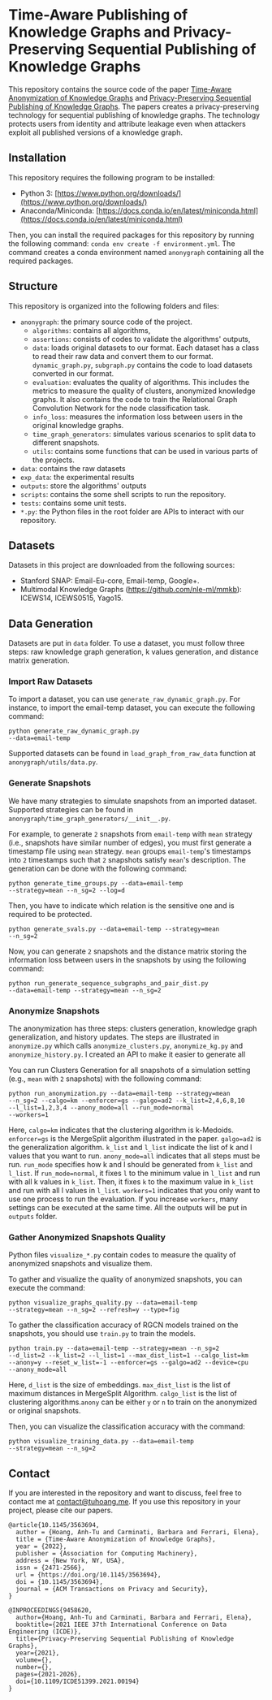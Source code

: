 # Time-Aware Publishing of Knowledge Graphs and Privacy-Preserving Sequential Publishing of Knowledge Graphs
This repository contains the source code of the paper [Time-Aware Anonymization of Knowledge Graphs](https://dl.acm.org/doi/10.1145/3563694) and [Privacy-Preserving Sequential Publishing of Knowledge Graphs](https://ieeexplore.ieee.org/document/9458620). The papers creates a privacy-preserving technology for sequential publishing of knowledge graphs. The technology protects users from identity and attribute leakage even when attackers exploit all published versions of a knowledge graph.

## Installation
This repository requires the following program to be installed:
- Python 3: [https://www.python.org/downloads/](https://www.python.org/downloads/)
- Anaconda/Miniconda: [https://docs.conda.io/en/latest/miniconda.html](https://docs.conda.io/en/latest/miniconda.html)

Then, you can install the required packages for this repository by running the following command: `conda env create -f environment.yml`. The command creates a conda environment named `anonygraph` containing all the required packages.

## Structure
This repository is organized into the following folders and files:
- `anonygraph`: the primary source code of the project.
  - `algorithms`: contains all algorithms,
  - `assertions`: consists of codes to validate the algorithms' outputs,
  - `data`: loads original datasets to our format. Each dataset has a class to read their raw data and convert them to our format. `dynamic_graph.py`, `subgraph.py` contains the code to load datasets converted in our format.
  - `evaluation`: evaluates the quality of algorithms. This includes the metrics to measure the quality of clusters, anonymized knowledge graphs. It also contains the code to train the Relational Graph Convolution Network for the node classification task.
  - `info_loss`: measures the information loss between users in the original knowledge graphs.
  - `time_graph_generators`: simulates various scenarios to split data to different snapshots.
  - `utils`: contains some functions that can be used in various parts of the projects.
- `data`: contains the raw datasets
- `exp_data`: the experimental results
- `outputs`: store the algorithms' outputs
- `scripts`: contains the some shell scripts to run the repository.
- `tests`: contains some unit tests.
- `*.py`: the Python files in the root folder are APIs to interact with our repository.
## Datasets
Datasets in this project are downloaded from the following sources:
 - Stanford SNAP: Email-Eu-core, Email-temp, Google+.
 - Multimodal Knowledge Graphs (https://github.com/nle-ml/mmkb): ICEWS14, ICEWS0515, Yago15.


## Data Generation
Datasets are put in `data` folder. To use a dataset, you must follow three steps: raw knowledge graph generation, k values generation, and distance matrix generation.

### Import Raw Datasets
To import a dataset, you can use `generate_raw_dynamic_graph.py`. For instance, to import the email-temp dataset, you can execute the following command:

<code>python generate_raw_dynamic_graph.py --data=email-temp</code>

Supported datasets can be found in `load_graph_from_raw_data` function at `anonygraph/utils/data.py`.

### Generate Snapshots
We have many strategies to simulate snapshots from an imported dataset. Supported strategies can be found in `anonygraph/time_graph_generators/__init__.py`.

For example, to generate `2` snapshots from `email-temp` with `mean` strategy (i.e., snapshots have similar number of edges), you must first generate a timestamp file using `mean` strategy. `mean` groups `email-temp`'s timestamps into `2` timestamps such that `2` snapshots satisfy `mean`'s description. The generation can be done with the following command:

<code>python generate_time_groups.py --data=email-temp --strategy=mean --n_sg=2 --log=d</code>

Then, you have to indicate which relation is the sensitive one and is required to be protected.

<code>python generate_svals.py --data=email-temp --strategy=mean --n_sg=2</code>

Now, you can generate `2` snapshots and the distance matrix storing the information loss between users in the snapshots by using the following command:

<code>python run_generate_sequence_subgraphs_and_pair_dist.py --data=email-temp --strategy=mean --n_sg=2</code>

### Anonymize Snapshots
The anonymization has three steps: clusters generation, knowledge graph generalization, and history updates. The steps are illustrated in `anonymize.py` which calls `anonymize_clusters.py`, `anonymize_kg.py` and `anonymize_history.py`. I created an API to make it easier to generate all

You can run Clusters Generation for all snapshots of a simulation setting (e.g., `mean` with `2` snapshots) with the following command:

<code>python run_anonymization.py --data=email-temp --strategy=mean --n_sg=2 --calgo=km --enforcer=gs --galgo=ad2 --k_list=2,4,6,8,10 --l_list=1,2,3,4 --anony_mode=all --run_mode=normal  --workers=1</code>

Here, `calgo=km` indicates that the clustering algorithm is k-Medoids. `enforcer=gs` is the MergeSplit algorithm illustrated in the paper. `galgo=ad2` is the generalization algorithm. `k_list` and `l_list` indicate the list of k and l values that you want to run. `anony_mode=all` indicates that all steps must be run. `run_mode` specifies how k and l should be generated from `k_list` and `l_list`. If `run_mode=normal`, it fixes `l` to the minimum value in `l_list` and run with all k values in `k_list`. Then, it fixes `k` to the maximum value in `k_list` and run with all l values in `l_list`. `workers=1` indicates that you only want to use one process to run the evaluation. If you increase `workers`, many settings can be executed at the same time. All the outputs will be put in `outputs` folder.

### Gather Anonymized Snapshots Quality
Python files `visualize_*.py` contain codes to measure the quality of anonymized snapshots and visualize them.

To gather and visualize the quality of anonymized snapshots, you can execute the command:

<code>python visualize_graphs_quality.py --data=email-temp --strategy=mean --n_sg=2 --refresh=y --type=fig</code>

To gather the classification accuracy of RGCN models trained on the snapshots, you should use `train.py` to train the models.

<code>python train.py --data=email-temp --strategy=mean --n_sg=2 --d_list=2 --k_list=2 --l_list=1 --max_dist_list=1 --calgo_list=km --anony=y --reset_w_list=-1 --enforcer=gs --galgo=ad2 --device=cpu --anony_mode=all</code>

Here, `d_list` is the size of embeddings. `max_dist_list` is the list of maximum distances in MergeSplit Algorithm. `calgo_list` is the list of clustering algorithms.`anony` can be either `y` or `n` to train on the anonymized or original snapshots.

Then, you can visualize the classification accuracy with the command:

<code>python visualize_training_data.py --data=email-temp --strategy=mean --n_sg=2</code>

## Contact
If you are interested in the repository and want to discuss, feel free to contact me at [contact@tuhoang.me](mailto:contact@tuhoang.me). If you use this repository in your project, please cite our papers.

<pre><code>@article{10.1145/3563694,
  author = {Hoang, Anh-Tu and Carminati, Barbara and Ferrari, Elena},
  title = {Time-Aware Anonymization of Knowledge Graphs},
  year = {2022},
  publisher = {Association for Computing Machinery},
  address = {New York, NY, USA},
  issn = {2471-2566},
  url = {https://doi.org/10.1145/3563694},
  doi = {10.1145/3563694},
  journal = {ACM Transactions on Privacy and Security},
}
  
@INPROCEEDINGS{9458620,
  author={Hoang, Anh-Tu and Carminati, Barbara and Ferrari, Elena},
  booktitle={2021 IEEE 37th International Conference on Data Engineering (ICDE)}, 
  title={Privacy-Preserving Sequential Publishing of Knowledge Graphs}, 
  year={2021},
  volume={},
  number={},
  pages={2021-2026},
  doi={10.1109/ICDE51399.2021.00194}
}
</code></pre>

